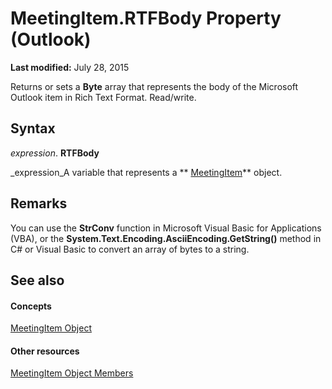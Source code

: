 
# MeetingItem.RTFBody Property (Outlook)

 **Last modified:** July 28, 2015

Returns or sets a  **Byte** array that represents the body of the Microsoft Outlook item in Rich Text Format. Read/write.

## Syntax

 _expression_. **RTFBody**

 _expression_A variable that represents a  ** [MeetingItem](b75730f5-b395-3d66-5acd-b64fd8fcd78f.md)** object.


## Remarks

You can use the  **StrConv** function in Microsoft Visual Basic for Applications (VBA), or the **System.Text.Encoding.AsciiEncoding.GetString()** method in C# or Visual Basic to convert an array of bytes to a string.


## See also


#### Concepts


 [MeetingItem Object](b75730f5-b395-3d66-5acd-b64fd8fcd78f.md)
#### Other resources


 [MeetingItem Object Members](9ae6a19d-d326-4c37-90d8-5ed9933672a0.md)
